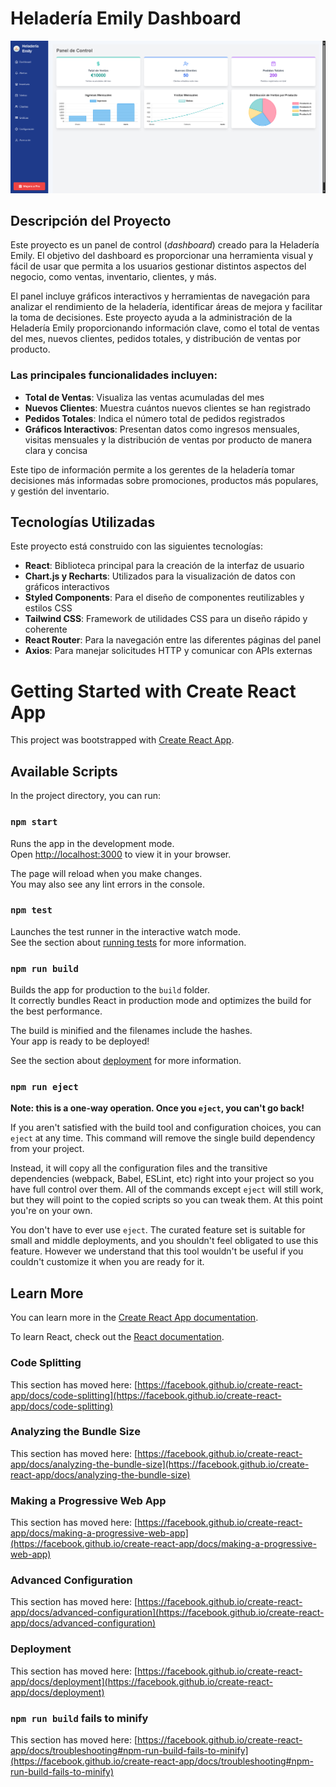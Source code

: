 # Heladería Emily Dashboard

![Dashboard Heladeria Emily](https://github.com/alexanderportilla/heladeria-emily-dashboard/blob/af6001610a50d8a1ceba10564fd3066e3389f76d/Dashboard%20Heladeria%20Emily.png)

## Descripción del Proyecto

Este proyecto es un panel de control (*dashboard*) creado para la Heladería Emily. El objetivo del dashboard es proporcionar una herramienta visual y fácil de usar que permita a los usuarios gestionar distintos aspectos del negocio, como ventas, inventario, clientes, y más.

El panel incluye gráficos interactivos y herramientas de navegación para analizar el rendimiento de la heladería, identificar áreas de mejora y facilitar la toma de decisiones. Este proyecto ayuda a la administración de la Heladería Emily proporcionando información clave, como el total de ventas del mes, nuevos clientes, pedidos totales, y distribución de ventas por producto.

### Las principales funcionalidades incluyen:

* **Total de Ventas**: Visualiza las ventas acumuladas del mes
* **Nuevos Clientes**: Muestra cuántos nuevos clientes se han registrado
* **Pedidos Totales**: Indica el número total de pedidos registrados
* **Gráficos Interactivos**: Presentan datos como ingresos mensuales, visitas mensuales y la distribución de ventas por producto de manera clara y concisa

Este tipo de información permite a los gerentes de la heladería tomar decisiones más informadas sobre promociones, productos más populares, y gestión del inventario.

## Tecnologías Utilizadas

Este proyecto está construido con las siguientes tecnologías:

* **React**: Biblioteca principal para la creación de la interfaz de usuario
* **Chart.js y Recharts**: Utilizados para la visualización de datos con gráficos interactivos
* **Styled Components**: Para el diseño de componentes reutilizables y estilos CSS
* **Tailwind CSS**: Framework de utilidades CSS para un diseño rápido y coherente
* **React Router**: Para la navegación entre las diferentes páginas del panel
* **Axios**: Para manejar solicitudes HTTP y comunicar con APIs externas

# Getting Started with Create React App

This project was bootstrapped with [Create React App](https://github.com/facebook/create-react-app).

## Available Scripts

In the project directory, you can run:

### `npm start`

Runs the app in the development mode.\
Open [http://localhost:3000](http://localhost:3000) to view it in your browser.

The page will reload when you make changes.\
You may also see any lint errors in the console.

### `npm test`

Launches the test runner in the interactive watch mode.\
See the section about [running tests](https://facebook.github.io/create-react-app/docs/running-tests) for more information.

### `npm run build`

Builds the app for production to the `build` folder.\
It correctly bundles React in production mode and optimizes the build for the best performance.

The build is minified and the filenames include the hashes.\
Your app is ready to be deployed!

See the section about [deployment](https://facebook.github.io/create-react-app/docs/deployment) for more information.

### `npm run eject`

**Note: this is a one-way operation. Once you `eject`, you can't go back!**

If you aren't satisfied with the build tool and configuration choices, you can `eject` at any time. This command will remove the single build dependency from your project.

Instead, it will copy all the configuration files and the transitive dependencies (webpack, Babel, ESLint, etc) right into your project so you have full control over them. All of the commands except `eject` will still work, but they will point to the copied scripts so you can tweak them. At this point you're on your own.

You don't have to ever use `eject`. The curated feature set is suitable for small and middle deployments, and you shouldn't feel obligated to use this feature. However we understand that this tool wouldn't be useful if you couldn't customize it when you are ready for it.

## Learn More

You can learn more in the [Create React App documentation](https://facebook.github.io/create-react-app/docs/getting-started).

To learn React, check out the [React documentation](https://reactjs.org/).

### Code Splitting

This section has moved here: [https://facebook.github.io/create-react-app/docs/code-splitting](https://facebook.github.io/create-react-app/docs/code-splitting)

### Analyzing the Bundle Size

This section has moved here: [https://facebook.github.io/create-react-app/docs/analyzing-the-bundle-size](https://facebook.github.io/create-react-app/docs/analyzing-the-bundle-size)

### Making a Progressive Web App

This section has moved here: [https://facebook.github.io/create-react-app/docs/making-a-progressive-web-app](https://facebook.github.io/create-react-app/docs/making-a-progressive-web-app)

### Advanced Configuration

This section has moved here: [https://facebook.github.io/create-react-app/docs/advanced-configuration](https://facebook.github.io/create-react-app/docs/advanced-configuration)

### Deployment

This section has moved here: [https://facebook.github.io/create-react-app/docs/deployment](https://facebook.github.io/create-react-app/docs/deployment)

### `npm run build` fails to minify

This section has moved here: [https://facebook.github.io/create-react-app/docs/troubleshooting#npm-run-build-fails-to-minify](https://facebook.github.io/create-react-app/docs/troubleshooting#npm-run-build-fails-to-minify)
